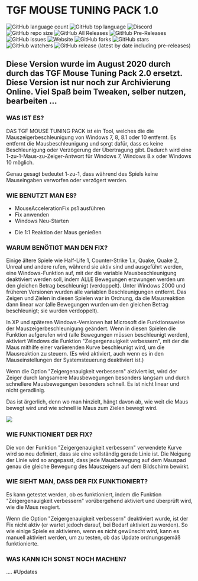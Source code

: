# TGF MOUSE TUNING PACK 1.0

![GitHub language count](https://img.shields.io/github/languages/count/The-Geek-Freaks/TGF-Mouse-Tuning-Pack-1.0) ![GitHub top language](https://img.shields.io/github/languages/top/The-Geek-Freaks/TGF-Mouse-Tuning-Pack-1.0) ![Discord](https://img.shields.io/discord/397127284114325504) ![GitHub repo size](https://img.shields.io/github/repo-size/The-Geek-Freaks/TGF-Mouse-Tuning-Pack-1.0) ![GitHub All Releases](https://img.shields.io/github/downloads/The-Geek-Freaks/TGF-Mouse-Tuning-Pack-1.0/total) ![GitHub Pre-Releases](https://img.shields.io/github/downloads-pre/The-Geek-Freaks/TGF-Mouse-Tuning-Pack-1.0/latest/total) ![GitHub issues](https://img.shields.io/github/issues-raw/The-Geek-Freaks/TGF-Mouse-Tuning-Pack-1.0) ![Website](https://img.shields.io/website?down_color=lightgrey&down_message=Offline&up_color=blue&up_message=Online&url=https%3A%2F%2Ftuning-pack.de) ![GitHub forks](https://img.shields.io/github/forks/The-Geek-Freaks/TGF-Mouse-Tuning-Pack-1.0?style=social) ![GitHub stars](https://img.shields.io/github/stars/The-Geek-Freaks/TGF-Mouse-Tuning-Pack-1.0?style=social) ![GitHub watchers](https://img.shields.io/github/watchers/The-Geek-Freaks/TGF-Mouse-Tuning-Pack-1.0?style=social) ![GitHub release (latest by date including pre-releases)](https://img.shields.io/github/v/release/The-Geek-Freaks/TGF-Mouse-Tuning-Pack-1.0?include_prereleases)


## Diese Version wurde im August 2020 durch durch das TGF Mouse Tuning Pack 2.0 ersetzt. Diese Version ist nur noch zur Archivierung Online. Viel Spaß beim Tweaken, selber nutzen, bearbeiten ...


### WAS IST ES?

DAS TGF MOUSE TUNING PACK ist ein Tool, welches die die Mauszeigerbeschleunigung von Windows 7, 8, 8.1 oder 10 entfernt.
Es entfernt die Mausbeschleunigung und sorgt dafür, dass es keine Beschleunigung oder Verzögerung der Übertragung gibt.
Dadurch wird eine 1-zu-1-Maus-zu-Zeiger-Antwort für Windows 7, Windows 8.x oder Windows 10 möglich.

Genau gesagt bedeutet 1-zu-1, dass während des Spiels keine Mauseingaben verworfen oder verzögert werden.

### WIE BENUTZT MAN ES?


* MouseAccelerationFix.ps1 ausführen
* Fix anwenden
* Windows Neu-Starten

- Die 1:1 Reaktion der Maus genießen

### WARUM BENÖTIGT MAN DEN FIX?

Einige ältere Spiele wie Half-Life 1, Counter-Strike 1.x, Quake, Quake 2, Unreal und andere rufen, während sie aktiv sind und ausgeführt werden, eine Windows-Funktion auf, mit der die variable Mausbeschleunigung deaktiviert werden soll, indem ALLE Bewegungen erzwungen werden um den gleichen Betrag beschleunigt (verdoppelt).
Unter Windows 2000 und früheren Versionen wurden alle variablen Beschleunigungen entfernt.
Das Zeigen und Zielen in diesen Spielen war in Ordnung, da die Mausreaktion dann linear war (alle Bewegungen wurden um den gleichen Betrag beschleunigt; sie wurden verdoppelt).

In XP und späteren Windows-Versionen hat Microsoft die Funktionsweise der Mauszeigerbeschleunigung geändert.
Wenn in diesen Spielen die Funktion aufgerufen wird (alle Bewegungen müssen beschleunigt werden), aktiviert Windows die Funktion "Zeigergenauigkeit verbessern", mit der die Maus mithilfe einer variierenden Kurve beschleunigt wird, um die Mausreaktion zu steuern. (Es wird aktiviert, auch wenn es in den Mauseinstellungen der Systemsteuerung deaktiviert ist.)

Wenn die Option "Zeigergenauigkeit verbessern" aktiviert ist, wird der Zeiger durch langsamere Mausbewegungen besonders langsam und durch schnellere Mausbewegungen besonders schnell. Es ist nicht linear und nicht geradlinig.

Das ist ärgerlich, denn wo man hinzielt, hängt davon ab, wie weit die Maus bewegt wird und wie schnell ie Maus zum Zielen bewegt wird.

![](https://intranet.minerswin.de/serveimage.png)

### WIE FUNKTIONIERT DER FIX?

Die von der Funktion "Zeigergenauigkeit verbessern" verwendete Kurve wird so neu definiert, dass sie eine vollständig gerade Linie ist. Die Neigung der Linie wird so angepasst, dass jede Mausbewegung auf dem Mauspad genau die gleiche Bewegung des Mauszeigers auf dem Bildschirm bewirkt.

### WIE SIEHT MAN, DASS DER FIX FUNKTIONIERT?

Es kann getestet werden, ob es funktioniert, indem die Funktion "Zeigergenauigkeit verbessern" vorübergehend aktiviert und überprüft wird, wie die Maus reagiert.

Wenn die Option "Zeigergenauigkeit verbessern" deaktiviert wurde, ist der Fix nicht aktiv (er wartet jedoch darauf, bei Bedarf aktiviert zu werden).
So wie einige Spiele es aktivieren, wenn es nicht gewünscht wird, kann es manuell aktiviert werden, um zu testen, ob das Update ordnungsgemäß funktionierte.


### WAS KANN ICH SONST NOCH MACHEN?

.... #Updates
